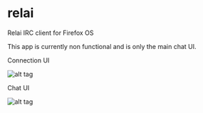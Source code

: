 # relai
Relai IRC client for Firefox OS

This app is currently non functional and is only the main chat UI.

Connection UI

![alt tag](http://i.imgur.com/qhCtbEW.png)

Chat UI

![alt tag](http://i.imgur.com/VQ9rFKD.png)
